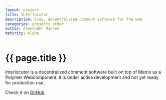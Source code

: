 ```yaml
---
layout: project
title: Interlocutor
description: Free, decentralized comment software for the web
categories: projects other
author: Alexander Maznev
maturity: Alpha
---
```


# {{ page.title }}
Interlocutor is a decentralized comment software built on top of Matrix as a Polymer Webcomponent, it is under active development and not yet ready for production use.

Check it on [GitHub](https://github.com/pik/interlocutor).
